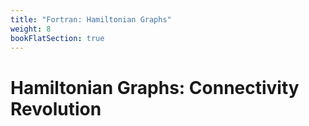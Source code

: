 ```yaml
---
title: "Fortran: Hamiltonian Graphs"
weight: 8
bookFlatSection: true
---
```


# **Hamiltonian Graphs: Connectivity Revolution**


